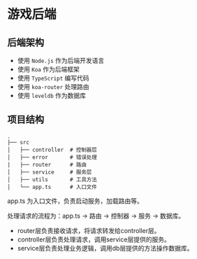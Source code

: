 # 游戏后端

## 后端架构

- 使用 `Node.js` 作为后端开发语言
- 使用 `Koa` 作为后端框架
- 使用 `TypeScript` 编写代码
- 使用 `koa-router` 处理路由
- 使用 `leveldb` 作为数据库

## 项目结构

```
.
├── src
│   ├── controller  # 控制器层
│   ├── error       # 错误处理
|   ├── router      # 路由
│   ├── service     # 服务层
│   ├── utils       # 工具方法
│   └── app.ts      # 入口文件
```

app.ts 为入口文件，负责启动服务，加载路由等。

处理请求的流程为：app.ts -> 路由 -> 控制器 -> 服务 -> 数据库。

- router层负责接收请求，将请求转发给controller层。
- controller层负责处理请求，调用service层提供的服务。
- service层负责处理业务逻辑，调用db层提供的方法操作数据库。
